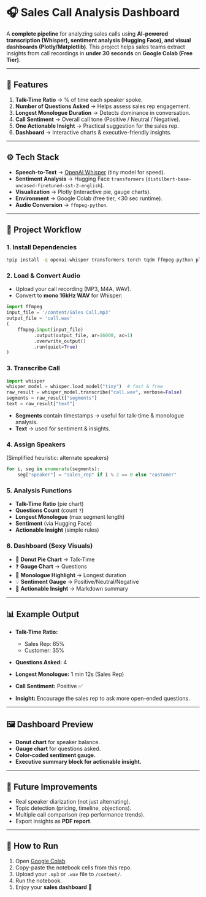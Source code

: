 
# 🎧 Sales Call Analysis Dashboard

A **complete pipeline** for analyzing sales calls using **AI-powered transcription (Whisper), sentiment analysis (Hugging Face), and visual dashboards (Plotly/Matplotlib)**.
This project helps sales teams extract insights from call recordings in **under 30 seconds** on **Google Colab (Free Tier)**.

---

## 🚀 Features

1. **Talk-Time Ratio** → % of time each speaker spoke.
2. **Number of Questions Asked** → Helps assess sales rep engagement.
3. **Longest Monologue Duration** → Detects dominance in conversation.
4. **Call Sentiment** → Overall call tone (Positive / Neutral / Negative).
5. **One Actionable Insight** → Practical suggestion for the sales rep.
6. **Dashboard** → Interactive charts & executive-friendly insights.

---

## ⚙️ Tech Stack

* **Speech-to-Text** → [OpenAI Whisper](https://github.com/openai/whisper) (tiny model for speed).
* **Sentiment Analysis** → Hugging Face `transformers` (`distilbert-base-uncased-finetuned-sst-2-english`).
* **Visualization** → Plotly (interactive pie, gauge charts).
* **Environment** → Google Colab (free tier, <30 sec runtime).
* **Audio Conversion** → `ffmpeg-python`.

---

## 📂 Project Workflow

### 1. Install Dependencies

```bash
!pip install -q openai-whisper transformers torch tqdm ffmpeg-python plotly
```

### 2. Load & Convert Audio

* Upload your call recording (MP3, M4A, WAV).
* Convert to **mono 16kHz WAV** for Whisper:

```python
import ffmpeg
input_file = '/content/Sales Call.mp3'
output_file = 'call.wav'
(
    ffmpeg.input(input_file)
          .output(output_file, ar=16000, ac=1)
          .overwrite_output()
          .run(quiet=True)
)
```

### 3. Transcribe Call

```python
import whisper
whisper_model = whisper.load_model("tiny")  # fast & free
raw_result = whisper_model.transcribe("call.wav", verbose=False)
segments = raw_result["segments"]
text = raw_result["text"]
```

* **Segments** contain timestamps → useful for talk-time & monologue analysis.
* **Text** → used for sentiment & insights.

### 4. Assign Speakers

(Simplified heuristic: alternate speakers)

```python
for i, seg in enumerate(segments):
    seg["speaker"] = "sales_rep" if i % 2 == 0 else "customer"
```

### 5. Analysis Functions

* **Talk-Time Ratio** (pie chart)
* **Questions Count** (count `?`)
* **Longest Monologue** (max segment length)
* **Sentiment** (via Hugging Face)
* **Actionable Insight** (simple rules)

### 6. Dashboard (Sexy Visuals)

* 🥧 **Donut Pie Chart** → Talk-Time
* ❓ **Gauge Chart** → Questions
* 🎤 **Monologue Highlight** → Longest duration
* 💡 **Sentiment Gauge** → Positive/Neutral/Negative
* 📌 **Actionable Insight** → Markdown summary

---

## 📊 Example Output

* **Talk-Time Ratio:**

  * Sales Rep: 65%
  * Customer: 35%
* **Questions Asked:** 4
* **Longest Monologue:** 1 min 12s (Sales Rep)
* **Call Sentiment:** Positive ✅
* **Insight:** Encourage the sales rep to ask more open-ended questions.

---

## 🖼️ Dashboard Preview

* **Donut chart** for speaker balance.
* **Gauge chart** for questions asked.
* **Color-coded sentiment gauge.**
* **Executive summary block for actionable insight.**

---

## 🔮 Future Improvements

* Real speaker diarization (not just alternating).
* Topic detection (pricing, timeline, objections).
* Multiple call comparison (rep performance trends).
* Export insights as **PDF report**.

---

## 🏁 How to Run

1. Open [Google Colab](https://colab.research.google.com/).
2. Copy-paste the notebook cells from this repo.
3. Upload your `.mp3` or `.wav` file to `/content/`.
4. Run the notebook.
5. Enjoy your **sales dashboard** 🚀

